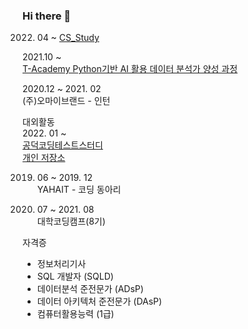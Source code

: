 ### Hi there 👋

<!--
**parkdonghwan97/parkdonghwan97** is a ✨ _special_ ✨ repository because its `README.md` (this file) appears on your GitHub profile.

Here are some ideas to get you started:

- 🔭 I’m currently working on ...
- 🌱 I’m currently learning ...
- 👯 I’m looking to collaborate on ...
- 🤔 I’m looking for help with ...
- 💬 Ask me about ...
- 📫 How to reach me: ...
- 😄 Pronouns: ...
- ⚡ Fun fact: ...
-->

<!-- 2016. 03 ~ 2022.02 SAHMYOOK UNIVERSITY  
- 컴퓨터・메카트로닉스공학부 소프트웨어전공  
- 학점 :3.61 -->  



2022. 04 ~
[CS_Study](https://github.com/parkdonghwan97/CS_STUDY)

2021.10 ~   
[T-Academy Python기반 AI 활용 데이터 분석가 양성 과정](https://github.com/parkdonghwan97/T-Academy)  

2020.12 ~ 2021. 02  
(주)오마이브랜드 - 인턴  

대외활동    
2022. 01 ~  
[공덕코딩테스트스터디](https://www.notion.so/c499053c44e849748364e20907b1bf73)  
[개인 저장소](https://github.com/parkdonghwan97/CODING_TEST)

2019. 06 ~ 2019. 12  
YAHAIT - 코딩 동아리  

2021. 07 ~ 2021. 08  
대학코딩캠프(8기)   




자격증  
- 정보처리기사  
- SQL 개발자 (SQLD)  
- 데이터분석 준전문가 (ADsP)  
- 데이터 아키텍처 준전문가 (DAsP)  
- 컴퓨터활용능력 (1급)  
